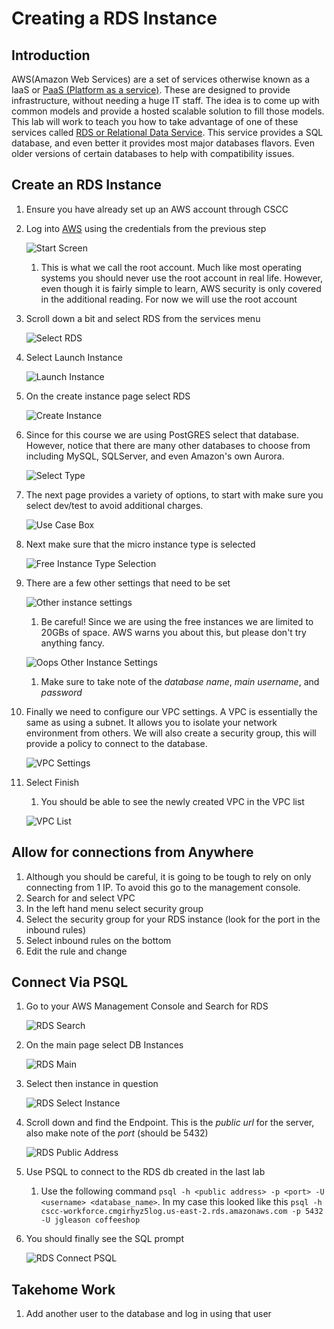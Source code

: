 # Creating a RDS Instance #

## Introduction ##

AWS(Amazon Web Services) are a set of services otherwise known as a IaaS or [PaaS (Platform as a service)](https://en.wikipedia.org/wiki/Platform_as_a_service). These are designed to provide infrastructure, without needing a huge IT staff. The idea is to come up with common models and provide a hosted scalable solution to fill those models. This lab will work to teach you how to take advantage of one of these services called [RDS or Relational Data Service](https://aws.amazon.com/rds/). This service provides a SQL database, and even better it provides most major databases flavors. Even older versions of certain databases to help with compatibility issues.

## Create an RDS Instance ##

1. Ensure you have already set up an AWS account through CSCC
2. Log into [AWS](https://aws.amazon.com) using the credentials from the previous step

    ![Start Screen](./resources/start_screen.png "Start Screen")
    
    1. This is what we call the root account. Much like most operating systems you should never use the root account in real life. However, even though it is fairly simple to learn, AWS security is only covered in the additional reading. For now we will use the root account

3. Scroll down a bit and select RDS from the services menu

    ![Select RDS](./resources/Select_RDS_Screen_Small.png "Select RDS")

4. Select Launch Instance

    ![Launch Instance](./resources/Instance_List_Page_Before.png "Launch Instance")

5. On the create instance page select RDS

    ![Create Instance](./resources/Create_Instance_Page.png "Create Instance")

6. Since for this course we are using PostGRES select that database. However, notice that there are many other databases to choose from including MySQL, SQLServer, and even Amazon's own Aurora. 

    ![Select Type](./resources/Select_DB_Type.png "Select DB Type")

7. The next page provides a variety of options, to start with make sure you select dev/test to avoid additional charges.

    ![Use Case Box](./resources/AWS_Use_Case_Box.png "Use Case Box")

8. Next make sure that the micro instance type is selected

    ![Free Instance Type Selection](./resources/Free_Tier_Instance_Select.png "Free Instance Type Selection")

9. There are a few other settings that need to be set

    ![Other instance settings](./resources/Free_Tier_Extra_Settings.png "Other instance settings")
    
    1. Be careful! Since we are using the free instances we are limited to 20GBs of space. AWS warns you about this, but please don't try anything fancy.

      ![Oops Other Instance Settings](./resources/Free_Tier_Must_Be_Sub_20.png "Oops Other Instance Settings")  

    1. Make sure to take note of the *database name*, *main username*, and *password*  

10. Finally we need to configure our VPC settings. A VPC is essentially the same as using a subnet. It allows you to isolate your network environment from others. We will also create a security group, this will provide a policy to connect to the database.

    ![VPC Settings](./resources/VPC_Settings_RDS.png "VPC Settings")

11. Select Finish

    1. You should be able to see the newly created VPC in the VPC list
    
    ![VPC List](./resources/Working_VPC_List.png "VPC List")

## Allow for connections from Anywhere ##

1. Although you should be careful, it is going to be tough to rely on only connecting from 1 IP. To avoid this go to the management console.
2. Search for and select VPC
3. In the left hand menu select security group
4. Select the security group for your RDS instance (look for the port in the inbound rules)
5. Select inbound rules on the bottom 
6. Edit the rule and change

## Connect Via PSQL ##

1. Go to your AWS Management Console and Search for RDS

    ![RDS Search](./resources/RDS_Search_AWS.png)

2. On the main page select DB Instances

    ![RDS Main](./resources/RDS_main_open_instance.png)

3. Select then instance in question

    ![RDS Select Instance](./resources/RDS_select_instance.png)

4. Scroll down and find the Endpoint. This is the *public url* for the server, also make note of the *port* (should be 5432)

    ![RDS Public Address](./resources/RDS_Public_Address.png)

5. Use PSQL to connect to the RDS db <a name="connect-psql"></a> created in the last lab
    1. Use the following command `psql -h <public address> -p <port> -U <username> <database_name>`. In my case this looked like this `psql -h cscc-workforce.cmgirhyz5log.us-east-2.rds.amazonaws.com -p 5432 -U jgleason coffeeshop`

6. You should finally see the SQL prompt

    ![RDS Connect PSQL](./resources/RDS_Connect_PSQL.png)

## Takehome Work

1. Add another user to the database and log in using that user


